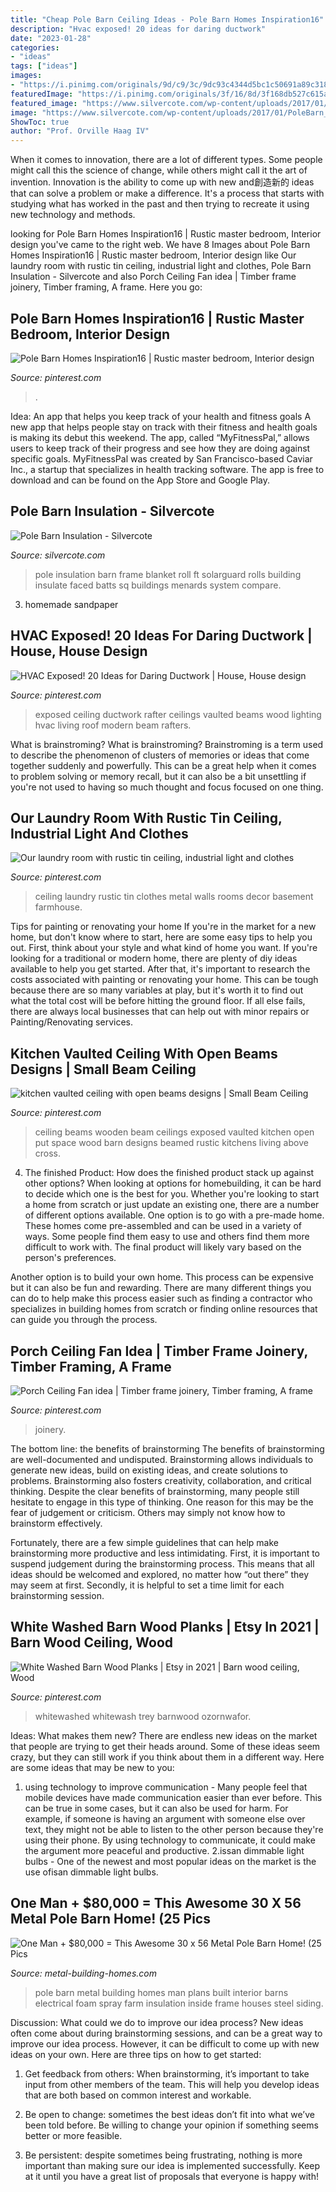```yaml
---
title: "Cheap Pole Barn Ceiling Ideas - Pole Barn Homes Inspiration16"
description: "Hvac exposed! 20 ideas for daring ductwork"
date: "2023-01-28"
categories:
- "ideas"
tags: ["ideas"]
images:
- "https://i.pinimg.com/originals/9d/c9/3c/9dc93c4344d5bc1c50691a89c318ff89.jpg"
featuredImage: "https://i.pinimg.com/originals/3f/16/8d/3f168db527c615a881b251bb0ffc808b.jpg"
featured_image: "https://www.silvercote.com/wp-content/uploads/2017/01/PoleBarn_PoleBarn1.jpg"
image: "https://www.silvercote.com/wp-content/uploads/2017/01/PoleBarn_PoleBarn1.jpg"
ShowToc: true
author: "Prof. Orville Haag IV"
---
```



When it comes to innovation, there are a lot of different types. Some people might call this the science of change, while others might call it the art of invention. Innovation is the ability to come up with new and創造新的 ideas that can solve a problem or make a difference. It's a process that starts with studying what has worked in the past and then trying to recreate it using new technology and methods.

	

		
looking for Pole Barn Homes Inspiration16 | Rustic master bedroom, Interior design you've came to the right web. We have 8 Images about Pole Barn Homes Inspiration16 | Rustic master bedroom, Interior design like Our laundry room with rustic tin ceiling, industrial light and clothes, Pole Barn Insulation - Silvercote and also Porch Ceiling Fan idea | Timber frame joinery, Timber framing, A frame. Here you go:
		
    
## Pole Barn Homes Inspiration16 | Rustic Master Bedroom, Interior Design

<img loading=lazy src="https://i.pinimg.com/736x/a1/43/0a/a1430ad0db652e749a2505fb715e6947.jpg" onerror="this.onerror=null;this.src='https://tse4.mm.bing.net/th?id=OIP.dgJBikaHDkAKu_gkYoOtVAHaIy&amp;pid=15.1';" alt="Pole Barn Homes Inspiration16 | Rustic master bedroom, Interior design">

_Source: pinterest.com_

>. 

	

Idea: An app that helps you keep track of your health and fitness goals
A new app that helps people stay on track with their fitness and health goals is making its debut this weekend. The app, called “MyFitnessPal,” allows users to keep track of their progress and see how they are doing against specific goals. MyFitnessPal was created by San Francisco-based Caviar Inc., a startup that specializes in health tracking software. The app is free to download and can be found on the App Store and Google Play.

    
## Pole Barn Insulation - Silvercote

<img loading=lazy src="https://www.silvercote.com/wp-content/uploads/2017/01/PoleBarn_PoleBarn1.jpg" onerror="this.onerror=null;this.src='https://tse4.mm.bing.net/th?id=OIP.7nn9eFLKtBhxLdRYW1FQ_wHaFj&amp;pid=15.1';" alt="Pole Barn Insulation - Silvercote">

_Source: silvercote.com_

>pole insulation barn frame blanket roll ft solarguard rolls building insulate faced batts sq buildings menards system compare. 

	

3. homemade sandpaper

    
## HVAC Exposed! 20 Ideas For Daring Ductwork | House, House Design

<img loading=lazy src="https://i.pinimg.com/originals/c3/c4/76/c3c4769a8c5b9baccae6daf6f7925129.jpg" onerror="this.onerror=null;this.src='https://tse4.mm.bing.net/th?id=OIP.-sjrfA06onbaWItUW--ewAAAAA&amp;pid=15.1';" alt="HVAC Exposed! 20 Ideas for Daring Ductwork | House, House design">

_Source: pinterest.com_

>exposed ceiling ductwork rafter ceilings vaulted beams wood lighting hvac living roof modern beam rafters. 

	

What is brainstroming?
What is brainstroming? Brainstroming is a term used to describe the phenomenon of clusters of memories or ideas that come together suddenly and powerfully. This can be a great help when it comes to problem solving or memory recall, but it can also be a bit unsettling if you're not used to having so much thought and focus focused on one thing.

    
## Our Laundry Room With Rustic Tin Ceiling, Industrial Light And Clothes

<img loading=lazy src="https://i.pinimg.com/originals/89/21/df/8921df97efdd3f911341b776ffbf245a.jpg" onerror="this.onerror=null;this.src='https://tse1.mm.bing.net/th?id=OIP.zJCtHTQRiCfHNPZ5eIMlgAHaJ4&amp;pid=15.1';" alt="Our laundry room with rustic tin ceiling, industrial light and clothes">

_Source: pinterest.com_

>ceiling laundry rustic tin clothes metal walls rooms decor basement farmhouse. 

	

Tips for painting or renovating your home
If you're in the market for a new home, but don't know where to start, here are some easy tips to help you out. First, think about your style and what kind of home you want. If you're looking for a traditional or modern home, there are plenty of diy ideas available to help you get started.
After that, it's important to research the costs associated with painting or renovating your home. This can be tough because there are so many variables at play, but it's worth it to find out what the total cost will be before hitting the ground floor. If all else fails, there are always local businesses that can help out with minor repairs or Painting/Renovating services.

    
## Kitchen Vaulted Ceiling With Open Beams Designs | Small Beam Ceiling

<img loading=lazy src="https://i.pinimg.com/originals/3f/16/8d/3f168db527c615a881b251bb0ffc808b.jpg" onerror="this.onerror=null;this.src='https://tse1.mm.bing.net/th?id=OIP.AOQpn-Cku3vwGoNaj5wg4AHaLH&amp;pid=15.1';" alt="kitchen vaulted ceiling with open beams designs | Small Beam Ceiling">

_Source: pinterest.com_

>ceiling beams wooden beam ceilings exposed vaulted kitchen open put space wood barn designs beamed rustic kitchens living above cross. 

	

4. The finished Product: How does the finished product stack up against other options?
When looking at options for homebuilding, it can be hard to decide which one is the best for you. Whether you're looking to start a home from scratch or just update an existing one, there are a number of different options available. 
One option is to go with a pre-made home. These homes come pre-assembled and can be used in a variety of ways. Some people find them easy to use and others find them more difficult to work with. The final product will likely vary based on the person's preferences. 

Another option is to build your own home. This process can be expensive but it can also be fun and rewarding. There are many different things you can do to help make this process easier such as finding a contractor who specializes in building homes from scratch or finding online resources that can guide you through the process.

    
## Porch Ceiling Fan Idea | Timber Frame Joinery, Timber Framing, A Frame

<img loading=lazy src="https://i.pinimg.com/originals/9d/c9/3c/9dc93c4344d5bc1c50691a89c318ff89.jpg" onerror="this.onerror=null;this.src='https://tse3.mm.bing.net/th?id=OIP.aIkVgM-S99Iic0prkPUYmQHaJ4&amp;pid=15.1';" alt="Porch Ceiling Fan idea | Timber frame joinery, Timber framing, A frame">

_Source: pinterest.com_

>joinery. 

	

The bottom line: the benefits of brainstorming
The benefits of brainstorming are well-documented and undisputed. Brainstorming allows individuals to generate new ideas, build on existing ideas, and create solutions to problems. Brainstorming also fosters creativity, collaboration, and critical thinking.
Despite the clear benefits of brainstorming, many people still hesitate to engage in this type of thinking. One reason for this may be the fear of judgement or criticism. Others may simply not know how to brainstorm effectively.

Fortunately, there are a few simple guidelines that can help make brainstorming more productive and less intimidating. First, it is important to suspend judgement during the brainstorming process. This means that all ideas should be welcomed and explored, no matter how “out there” they may seem at first. Secondly, it is helpful to set a time limit for each brainstorming session.

    
## White Washed Barn Wood Planks | Etsy In 2021 | Barn Wood Ceiling, Wood

<img loading=lazy src="https://i.pinimg.com/736x/e4/8e/05/e48e05753f88d2d90c75c344b3134fc3.jpg" onerror="this.onerror=null;this.src='https://tse3.mm.bing.net/th?id=OIP.dtPGtj8S10r9saoMwCz0SQHaFj&amp;pid=15.1';" alt="White Washed Barn Wood Planks | Etsy in 2021 | Barn wood ceiling, Wood">

_Source: pinterest.com_

>whitewashed whitewash trey barnwood ozornwafor. 

	

Ideas: What makes them new?
There are endless new ideas on the market that people are trying to get their heads around. Some of these ideas seem crazy, but they can still work if you think about them in a different way. Here are some ideas that may be new to you: 
1. using technology to improve communication - Many people feel that mobile devices have made communication easier than ever before. This can be true in some cases, but it can also be used for harm. For example, if someone is having an argument with someone else over text, they might not be able to listen to the other person because they're using their phone. By using technology to communicate, it could make the argument more peaceful and productive. 
2.issan dimmable light bulbs - One of the newest and most popular ideas on the market is the use ofisan dimmable light bulbs.

    
## One Man + $80,000 = This Awesome 30 X 56 Metal Pole Barn Home! (25 Pics

<img loading=lazy src="http://www.metal-building-homes.com/wp-content/uploads/2015/08/712.jpg" onerror="this.onerror=null;this.src='https://tse2.mm.bing.net/th?id=OIP.T4ZO2mZctCsrg_Sn8VCYVQHaE8&amp;pid=15.1';" alt="One Man + $80,000 = This Awesome 30 x 56 Metal Pole Barn Home! (25 Pics">

_Source: metal-building-homes.com_

>pole barn metal building homes man plans built interior barns electrical foam spray farm insulation inside frame houses steel siding. 

	

Discussion: What could we do to improve our idea process?
New ideas often come about during brainstorming sessions, and can be a great way to improve our idea process. However, it can be difficult to come up with new ideas on your own. Here are three tips on how to get started:
1. Get feedback from others: When brainstorming, it’s important to take input from other members of the team. This will help you develop ideas that are both based on common interest and workable.

2. Be open to change: sometimes the best ideas don’t fit into what we’ve been told before. Be willing to change your opinion if something seems better or more feasible.

3. Be persistent: despite sometimes being frustrating, nothing is more important than making sure our idea is implemented successfully. Keep at it until you have a great list of proposals that everyone is happy with!

